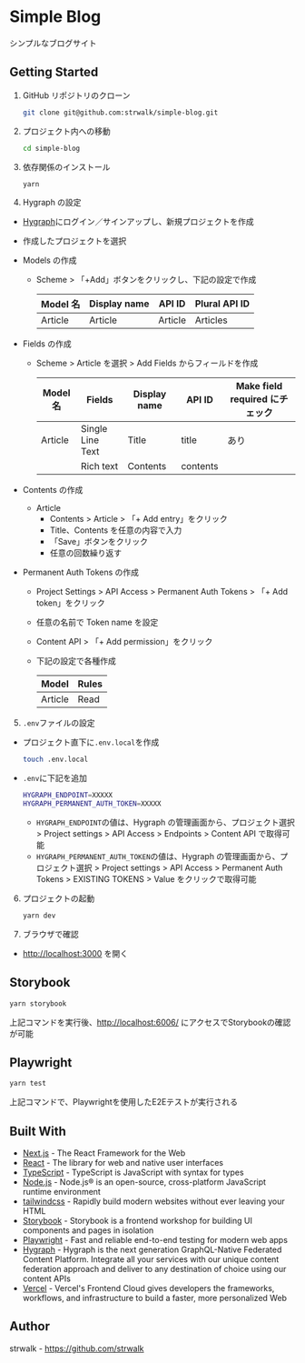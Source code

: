 # Simple Blog

シンプルなブログサイト

## Getting Started

1. GitHub リポジトリのクローン

   ```sh
   git clone git@github.com:strwalk/simple-blog.git
   ```

2. プロジェクト内への移動

   ```sh
   cd simple-blog
   ```

3. 依存関係のインストール

   ```sh
   yarn
   ```

4. Hygraph の設定

- [Hygraph](https://hygraph.com/)にログイン／サインアップし、新規プロジェクトを作成
- 作成したプロジェクトを選択
- Models の作成

  - Scheme > 「+Add」ボタンをクリックし、下記の設定で作成

    | Model 名 | Display name | API ID  | Plural API ID |
    | -------- | ------------ | ------- | ------------- |
    | Article  | Article      | Article | Articles      |

- Fields の作成

  - Scheme > Article を選択 > Add Fields からフィールドを作成

    | Model 名 | Fields           | Display name | API ID      | Make field required にチェック |
    | -------- | ---------------- | ------------ | ----------- | ---------------------------- |
    | Article  | Single Line Text | Title        | title       | あり                          |
    |          | Rich text        | Contents     | contents    |                              |

- Contents の作成
  - Article
    - Contents > Article > 「+ Add entry」をクリック
    - Title、Contents を任意の内容で入力
    - 「Save」ボタンをクリック
    - 任意の回数繰り返す
- Permanent Auth Tokens の作成
  - Project Settings > API Access > Permanent Auth Tokens > 「+ Add token」をクリック
  - 任意の名前で Token name を設定
  - Content API > 「+ Add permission」をクリック
  - 下記の設定で各種作成

    | Model   | Rules |
    | ------- | ----- |
    | Article | Read  |

5. `.env`ファイルの設定

- プロジェクト直下に`.env.local`を作成

  ```sh
  touch .env.local
  ```

- `.env`に下記を追加

  ```sh
  HYGRAPH_ENDPOINT=XXXXX
  HYGRAPH_PERMANENT_AUTH_TOKEN=XXXXX
  ```

  - `HYGRAPH_ENDPOINT`の値は、Hygraph の管理画面から、プロジェクト選択 > Project settings > API Access > Endpoints > Content API で取得可能
  - `HYGRAPH_PERMANENT_AUTH_TOKEN`の値は、Hygraph の管理画面から、プロジェクト選択 > Project settings > API Access > Permanent Auth Tokens > EXISTING TOKENS > Value をクリックで取得可能

6. プロジェクトの起動

   ```sh
   yarn dev
   ```

7. ブラウザで確認

- [http://localhost:3000](http://localhost:3000) を開く

## Storybook

```sh
yarn storybook
```
上記コマンドを実行後、[http://localhost:6006/](http://localhost:6006/) にアクセスでStorybookの確認が可能

## Playwright

```sh
yarn test
```
上記コマンドで、Playwrightを使用したE2Eテストが実行される

## Built With

- [Next.js](https://nextjs.org/) - The React Framework for the Web
- [React](https://react.dev/) - The library for web and native user interfaces
- [TypeScript](https://www.typescriptlang.org/) - TypeScript is JavaScript with syntax for types
- [Node.js](https://nodejs.org/en) - Node.js® is an open-source, cross-platform JavaScript runtime environment
- [tailwindcss](https://tailwindcss.com/) - Rapidly build modern websites without ever leaving your HTML
- [Storybook](https://storybook.js.org/) - Storybook is a frontend workshop for building UI components and pages in isolation
- [Playwright](https://playwright.dev/) - Fast and reliable end-to-end testing for modern web apps
- [Hygraph](https://hygraph.com/) - Hygraph is the next generation GraphQL-Native Federated Content Platform. Integrate all your services with our unique content federation approach and deliver to any destination of choice using our content APIs
- [Vercel](https://vercel.com/) - Vercel's Frontend Cloud gives developers the frameworks, workflows, and infrastructure to build a faster, more personalized Web

## Author

strwalk - https://github.com/strwalk
